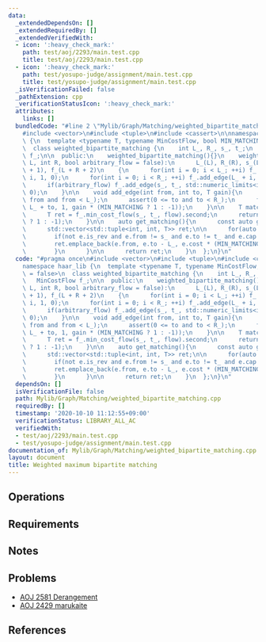 ```yaml
---
data:
  _extendedDependsOn: []
  _extendedRequiredBy: []
  _extendedVerifiedWith:
  - icon: ':heavy_check_mark:'
    path: test/aoj/2293/main.test.cpp
    title: test/aoj/2293/main.test.cpp
  - icon: ':heavy_check_mark:'
    path: test/yosupo-judge/assignment/main.test.cpp
    title: test/yosupo-judge/assignment/main.test.cpp
  _isVerificationFailed: false
  _pathExtension: cpp
  _verificationStatusIcon: ':heavy_check_mark:'
  attributes:
    links: []
  bundledCode: "#line 2 \"Mylib/Graph/Matching/weighted_bipartite_matching.cpp\"\n\
    #include <vector>\n#include <tuple>\n#include <cassert>\n\nnamespace haar_lib\
    \ {\n  template <typename T, typename MinCostFlow, bool MIN_MATCHING = false>\n\
    \  class weighted_bipartite_matching {\n    int L_, R_, s_, t_;\n    MinCostFlow\
    \ f_;\n\n  public:\n    weighted_bipartite_matching(){}\n    weighted_bipartite_matching(int\
    \ L, int R, bool arbitrary_flow = false):\n      L_(L), R_(R), s_(L + R), t_(s_\
    \ + 1), f_(L + R + 2)\n    {\n      for(int i = 0; i < L_; ++i) f_.add_edge(s_,\
    \ i, 1, 0);\n      for(int i = 0; i < R_; ++i) f_.add_edge(L_ + i, t_, 1, 0);\n\
    \      if(arbitrary_flow) f_.add_edge(s_, t_, std::numeric_limits<int>::max(),\
    \ 0);\n    }\n\n    void add_edge(int from, int to, T gain){\n      assert(0 <=\
    \ from and from < L_);\n      assert(0 <= to and to < R_);\n      f_.add_edge(from,\
    \ L_ + to, 1, gain * (MIN_MATCHING ? 1 : -1));\n    }\n\n    T match(int flow){\n\
    \      T ret = f_.min_cost_flow(s_, t_, flow).second;\n      return ret * (MIN_MATCHING\
    \ ? 1 : -1);\n    }\n\n    auto get_matching(){\n      const auto g = f_.edges();\n\
    \      std::vector<std::tuple<int, int, T>> ret;\n\n      for(auto &e : g){\n\
    \        if(not e.is_rev and e.from != s_ and e.to != t_ and e.cap == 0){\n  \
    \        ret.emplace_back(e.from, e.to - L_, e.cost * (MIN_MATCHING ? 1 : -1));\n\
    \        }\n      }\n\n      return ret;\n    }\n  };\n}\n"
  code: "#pragma once\n#include <vector>\n#include <tuple>\n#include <cassert>\n\n\
    namespace haar_lib {\n  template <typename T, typename MinCostFlow, bool MIN_MATCHING\
    \ = false>\n  class weighted_bipartite_matching {\n    int L_, R_, s_, t_;\n \
    \   MinCostFlow f_;\n\n  public:\n    weighted_bipartite_matching(){}\n    weighted_bipartite_matching(int\
    \ L, int R, bool arbitrary_flow = false):\n      L_(L), R_(R), s_(L + R), t_(s_\
    \ + 1), f_(L + R + 2)\n    {\n      for(int i = 0; i < L_; ++i) f_.add_edge(s_,\
    \ i, 1, 0);\n      for(int i = 0; i < R_; ++i) f_.add_edge(L_ + i, t_, 1, 0);\n\
    \      if(arbitrary_flow) f_.add_edge(s_, t_, std::numeric_limits<int>::max(),\
    \ 0);\n    }\n\n    void add_edge(int from, int to, T gain){\n      assert(0 <=\
    \ from and from < L_);\n      assert(0 <= to and to < R_);\n      f_.add_edge(from,\
    \ L_ + to, 1, gain * (MIN_MATCHING ? 1 : -1));\n    }\n\n    T match(int flow){\n\
    \      T ret = f_.min_cost_flow(s_, t_, flow).second;\n      return ret * (MIN_MATCHING\
    \ ? 1 : -1);\n    }\n\n    auto get_matching(){\n      const auto g = f_.edges();\n\
    \      std::vector<std::tuple<int, int, T>> ret;\n\n      for(auto &e : g){\n\
    \        if(not e.is_rev and e.from != s_ and e.to != t_ and e.cap == 0){\n  \
    \        ret.emplace_back(e.from, e.to - L_, e.cost * (MIN_MATCHING ? 1 : -1));\n\
    \        }\n      }\n\n      return ret;\n    }\n  };\n}\n"
  dependsOn: []
  isVerificationFile: false
  path: Mylib/Graph/Matching/weighted_bipartite_matching.cpp
  requiredBy: []
  timestamp: '2020-10-10 11:12:55+09:00'
  verificationStatus: LIBRARY_ALL_AC
  verifiedWith:
  - test/aoj/2293/main.test.cpp
  - test/yosupo-judge/assignment/main.test.cpp
documentation_of: Mylib/Graph/Matching/weighted_bipartite_matching.cpp
layout: document
title: Weighted maximum bipartite matching
---
```


## Operations

## Requirements

## Notes

## Problems

- [AOJ 2581 Derangement](http://judge.u-aizu.ac.jp/onlinejudge/description.jsp?id=2581)
- [AOJ 2429 marukaite](http://judge.u-aizu.ac.jp/onlinejudge/description.jsp?id=2429)

## References

